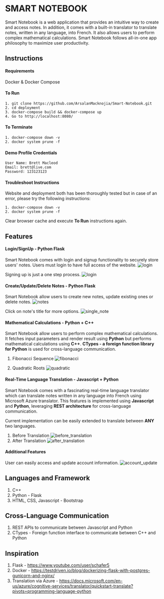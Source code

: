 # SMART NOTEBOOK

Smart Notebook is a web application that provides an intuitive way to create and access notes. In addition, it
comes with a built-in translator to translate notes, written in any language, into French. It also
allows users to perform complex mathematical calculations. Smart Notebook follows all-in-one app philosophy to maximize user productivity.


## Instructions

#### Requirements
Docker & Docker Compose

#### To Run
```
1. git clone https://github.com/ArsalanMacknojia/Smart-Notebook.git
2. cd deployment
3. docker-compose build && docker-compose up
4. Go to http://localhost:8080/
```

#### To Terminate
```
1. docker-compose down -v
2. docker system prune -f
```

#### Demo Profile Credentials
```
User Name: Brett Macleod
Email: brett@live.com
Password: 123123123
```

#### Troubleshoot Instructions
Website and deployment both has been thoroughly tested but in case of an error, please try the following instructions:
```
1. docker-compose down -v
2. docker system prune -f
```
Clear browser cache and execute **To Run** instructions again.

## Features

#### Login/SignUp - Python Flask
Smart Notebook comes with login and signup functionality to securely store users' notes. Users must login to have full access of the website.
![login](docs/images/login.PNG)

Signing up is just a one step process.
![login](docs/images/signup.PNG)

#### Create/Update/Delete Notes - Python Flask
Smart Notebook allow users to create new notes, update existing ones or delete notes. 
![notes](docs/images/notes.PNG)

Click on note's title for more options. 
![single_note](docs/images/single_note.PNG)

#### Mathematical Calculations - Python + C++
Smart Notebook allow users to perform complex mathematical calculations. It fetches input parameters and render result using **Python** but performs mathematical calculations using **C++**. 
**CTypes - a foreign function library for Python** is used for cross-language communication.
1. Fibonacci Sequence
![fibonacci](docs/images/fibonacci.PNG)

2. Quadratic Roots
![quadratic](docs/images/quadratic.PNG)

#### Real-Time Language Translation - Javascript + Python
Smart Notebook comes with a fascinating real-time language translator which can translate notes written in any language into French using Microsoft Azure translator. 
This features is implemented using **Javascript** and **Python**, leveraging **REST architecture** for cross-language communication. 

Current implementation can be easily extended to translate between **ANY** two languages.
1. Before Translation
![before_translation](docs/images/before_translation.PNG)
2. After Translation
![after_translation](docs/images/after_translation.PNG)

#### Additional Features
User can easily access and update account information. 
![account_update](docs/images/account_update.PNG)


## Languages and Framework
1. C++ 
2. Python - Flask
3. HTML, CSS, Javascript - Bootstrap

## Cross-Language Communication
1. REST APIs to communicate between Javascript and Python
2. CTypes - Foreign function interface to communicate between C++ and Python

## Inspiration
1. Flask - https://www.youtube.com/user/schafer5
2. Docker - https://testdriven.io/blog/dockerizing-flask-with-postgres-gunicorn-and-nginx/
3. Translation via Azure - https://docs.microsoft.com/en-us/azure/cognitive-services/translator/quickstart-translate?pivots=programming-language-python